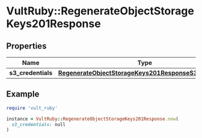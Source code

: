 # VultRuby::RegenerateObjectStorageKeys201Response

## Properties

| Name | Type | Description | Notes |
| ---- | ---- | ----------- | ----- |
| **s3_credentials** | [**RegenerateObjectStorageKeys201ResponseS3Credentials**](RegenerateObjectStorageKeys201ResponseS3Credentials.md) |  | [optional] |

## Example

```ruby
require 'vult_ruby'

instance = VultRuby::RegenerateObjectStorageKeys201Response.new(
  s3_credentials: null
)
```

